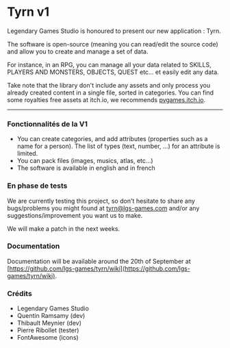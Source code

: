 # Tyrn v1

Legendary Games Studio is honoured to present our new application : Tyrn.

The software is open-source (meaning you can read/edit the source code)
and allow you to create and manage a set of data.

For instance, in an RPG, you can manage all your data related to 
SKILLS, PLAYERS AND MONSTERS, OBJECTS, QUEST etc... et easily
edit any data.

Take note that the library don't include any assets and only
process you already created content in a single file, sorted
in categories.
You can find some royalties free assets at itch.io, we recommends
[pvgames.itch.io](https://pvgames.itch.io).

---

### Fonctionnalités de la V1

- You can create categories, and add attributes (properties
such as a name for a person). The list of types (text, number, ...)
for an attribute is limited.
- You can pack files (images, musics, atlas, etc...)
- The software is available in english and in french


### En phase de tests

We are currently testing this project, so don't hesitate
to share any bugs/problems you might found at
[tyrn@lgs-games.com](mailto:tyrn@lgs-games.com) and/or
any suggestions/improvement you want us to make.

We will make a patch in the next weeks.

### Documentation

Documentation will be available around the 20th of September at
[https://github.com/lgs-games/tyrn/wiki](https://github.com/lgs-games/tyrn/wiki).

### Crédits

* Legendary Games Studio
* Quentin Ramsamy (dev)
* Thibault Meynier (dev)
* Pierre Ribollet (tester)
* FontAwesome (icons)
 
 